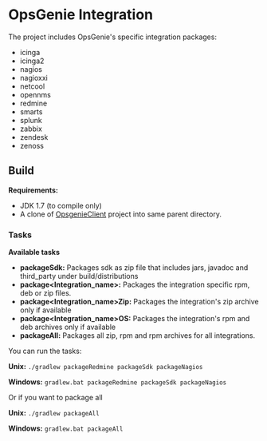 # OpsGenie Integration

The project includes OpsGenie's specific integration packages:

* icinga
* icinga2
* nagios
* nagioxxi
* netcool
* opennms
* redmine
* smarts
* splunk
* zabbix
* zendesk
* zenoss

## Build

**Requirements:** 

* JDK 1.7 (to compile only)
* A clone of [OpsgenieClient](https://github.com/opsgenie/opsgenieclient) project into same parent directory.

### Tasks

**Available tasks**

* **packageSdk:** Packages sdk as zip file that includes jars, javadoc and third_party under build/distributions
* **package\<Integration_name\>:** Packages the integration specific rpm, deb or zip files.
* **package\<Integration_name\>Zip:** Packages the integration's zip archive only if available
* **package\<Integration_name\>OS:** Packages the integration's rpm and deb archives only if available
* **packageAll:** Packages all zip, rpm and rpm archives for all integrations.

You can run the tasks:

**Unix:** ``./gradlew packageRedmine packageSdk packageNagios``

**Windows:** ``gradlew.bat packageRedmine packageSdk packageNagios``

Or if you want to package all

**Unix:** ``./gradlew packageAll``

**Windows:** ``gradlew.bat packageAll``
